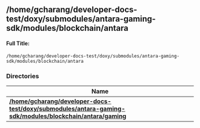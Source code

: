 

## /home/gcharang/developer-docs-test/doxy/submodules/antara-gaming-sdk/modules/blockchain/antara

#### Full Title:
```
/home/gcharang/developer-docs-test/doxy/submodules/antara-gaming-sdk/modules/blockchain/antara
```





### Directories

| Name           |
| -------------- |
| **[/home/gcharang/developer-docs-test/doxy/submodules/antara-gaming-sdk/modules/blockchain/antara/gaming](Files/dir_aa559725ffadef515010a7e3852314e3.md#dir-/home/gcharang/developer-docs-test/doxy/submodules/antara-gaming-sdk/modules/blockchain/antara/gaming)**  |






















